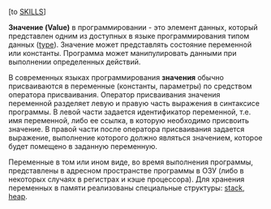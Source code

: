\[to [SKILLS](/SKILLS.md)\]

**Значение (Value)** в программировании - это элемент данных, который представлен одним из доступных в языке программирования типом данных ([type](SKILLS/Fundamental/Type.md)). Значение может представлять состояние переменной или константы. Программа может манипулировать данными при выполнении определенных действий.
  
В современных языках программирования **значения** обычно присваиваются в переменные (константы, параметры) по средством оператора присваивания.
Оператор присваивания значения переменной разделяет левую и правую часть выражения в синтаксисе программы. В левой части задается идентификатор переменной, т.е. имя переменной, либо ее ссылка, в которую необходимо присвоить значение. В правой части после оператора присваивания задается выражение, выполнение которого должно являться значением, которое будет помещено в заданную переменную. 
  
Переменные в том или ином виде, во время выполнения программы, представлены в адресном пространстве программы в ОЗУ (либо в некоторых случаях в регистрах и кэше процессора). Для хранения переменных в памяти реализованы специальные структуры: [stack](/SKILLS/Fundamental/Stack.md), [heap](/SKILLS/Fundamental/Heap.md).
